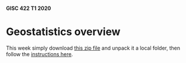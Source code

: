 #### GISC 422 T1 2020
# Geostatistics overview
This week simply download [this zip file](geostatistics.zip?raw=true) and unpack it a local folder, then follow the [instructions here](assignment-geostatistics.md).
